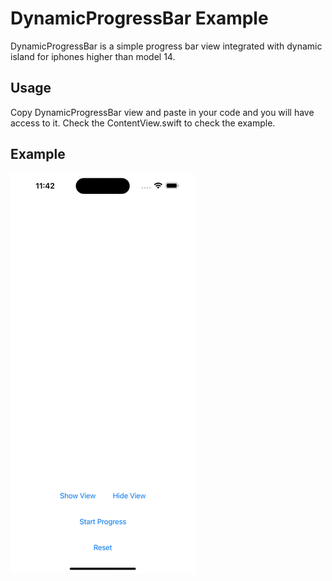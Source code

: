 # DynamicProgressBar Example

DynamicProgressBar is a simple progress bar view integrated with dynamic island for iphones higher than model 14.

## Usage

Copy DynamicProgressBar view and paste in your code and you will have access to it. Check the ContentView.swift to check the example.

## Example

![](example.gif)
